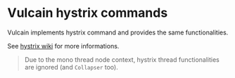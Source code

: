 # Vulcain hystrix commands

Vulcain implements hystrix command and provides the same functionalities.

See [hystrix wiki](https://github.com/Netflix/Hystrix/wiki/Configuration) for more informations.

> Due to the mono thread node context, hystrix thread functionalities are ignored (and ```Collapser``` too).
